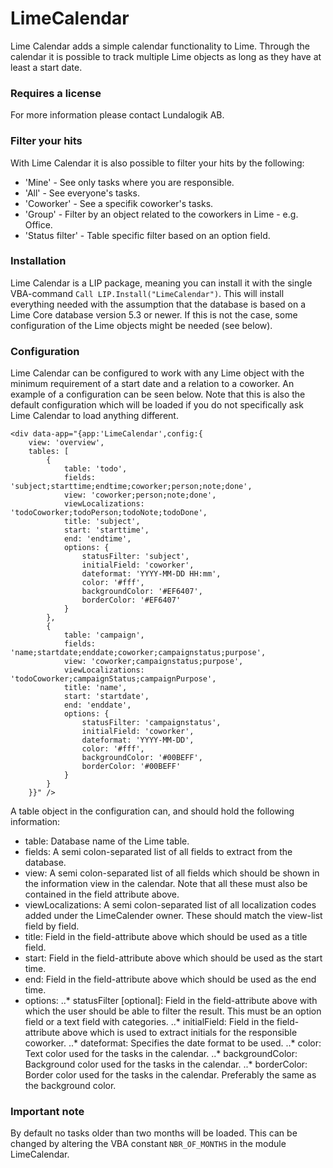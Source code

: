 #  LimeCalendar #
Lime Calendar adds a simple calendar functionality to Lime. Through the calendar it is possible to track multiple Lime objects as long as they have at least a start date.

### Requires a license
For more information please contact Lundalogik AB.

### Filter your hits
With Lime Calendar it is also possible to filter your hits by the following:

* 'Mine' - See only tasks where you are responsible.
* 'All' - See everyone's tasks.
* 'Coworker' - See a specifik coworker's tasks.
* 'Group' - Filter by an object related to the coworkers in Lime - e.g. Office.
* 'Status filter' - Table specific filter based on an option field.

### Installation
Lime Calendar is a LIP package, meaning you can install it with the single VBA-command `Call LIP.Install("LimeCalendar")`. This will install everything needed with the assumption that the database is based on a Lime Core database version 5.3 or newer. If this is not the case, some configuration of the Lime objects might be needed (see below).

### Configuration
Lime Calendar can be configured to work with any Lime object with the minimum requirement of a start date and a relation to a coworker. An example of a configuration can be seen below. Note that this is also the default configuration which will be loaded if you do not specifically ask Lime Calendar to load anything different.
```
<div data-app="{app:'LimeCalendar',config:{
	view: 'overview',
	tables: [
		{
            table: 'todo',
            fields: 'subject;starttime;endtime;coworker;person;note;done',
            view: 'coworker;person;note;done',
            viewLocalizations: 'todoCoworker;todoPerson;todoNote;todoDone',
            title: 'subject',
            start: 'starttime',
            end: 'endtime',
            options: {
                statusFilter: 'subject',
                initialField: 'coworker',
                dateformat: 'YYYY-MM-DD HH:mm',
                color: '#fff',
                backgroundColor: '#EF6407',
                borderColor: '#EF6407'
            }
        },
        {
            table: 'campaign',
            fields: 'name;startdate;enddate;coworker;campaignstatus;purpose',
            view: 'coworker;campaignstatus;purpose',
            viewLocalizations: 'todoCoworker;campaignStatus;campaignPurpose',
            title: 'name',
            start: 'startdate',
            end: 'enddate',
            options: {
                statusFilter: 'campaignstatus',
                initialField: 'coworker',
                dateformat: 'YYYY-MM-DD',
                color: '#fff',
                backgroundColor: '#00BEFF',
                borderColor: '#00BEFF'
            }
        }
    }}" />
```
A table object in the configuration can, and should hold the following information:
* table: Database name of the Lime table.
* fields: A semi colon-separated list of all fields to extract from the database.
* view: A semi colon-separated list of all fields which should be shown in the information view in the calendar. Note that all these must also be contained in the field attribute above.
* viewLocalizations: A semi colon-separated list of all localization codes added under the LimeCalender owner. These should match the view-list field by field.
* title: Field in the field-attribute above which should be used as a title field.
* start: Field in the field-attribute above which should be used as the start time.
* end: Field in the field-attribute above which should be used as the end time.
* options:
..* statusFilter [optional]: Field in the field-attribute above with which the user should be able to filter the result. This must be an option field or a text field with categories.
..* initialField: Field in the field-attribute above which is used to extract initials for the responsible coworker.
..* dateformat: Specifies the date format to be used.
..* color: Text color used for the tasks in the calendar.
..* backgroundColor: Background color used for the tasks in the calendar.
..* borderColor: Border color used for the tasks in the calendar. Preferably the same as the background color.

### Important note
By default no tasks older than two months will be loaded. This can be changed by altering the VBA constant ` NBR_OF_MONTHS ` in the module LimeCalendar.
